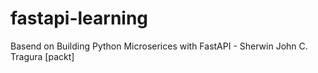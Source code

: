 # fastapi-learning
Basend on Building Python Microserices with FastAPI - Sherwin John C. Tragura [packt]
